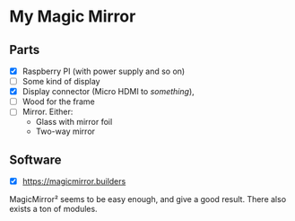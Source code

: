 # My Magic Mirror

## Parts

- [x] Raspberry PI (with power supply and so on)
- [ ] Some kind of display
- [x] Display connector (Micro HDMI to *something*),
- [ ] Wood for the frame
- [ ] Mirror. Either:
  - Glass with mirror foil
  - Two-way mirror

## Software

- [x] https://magicmirror.builders

MagicMirror² seems to be easy enough, and give a good result. There also exists a ton of modules.
